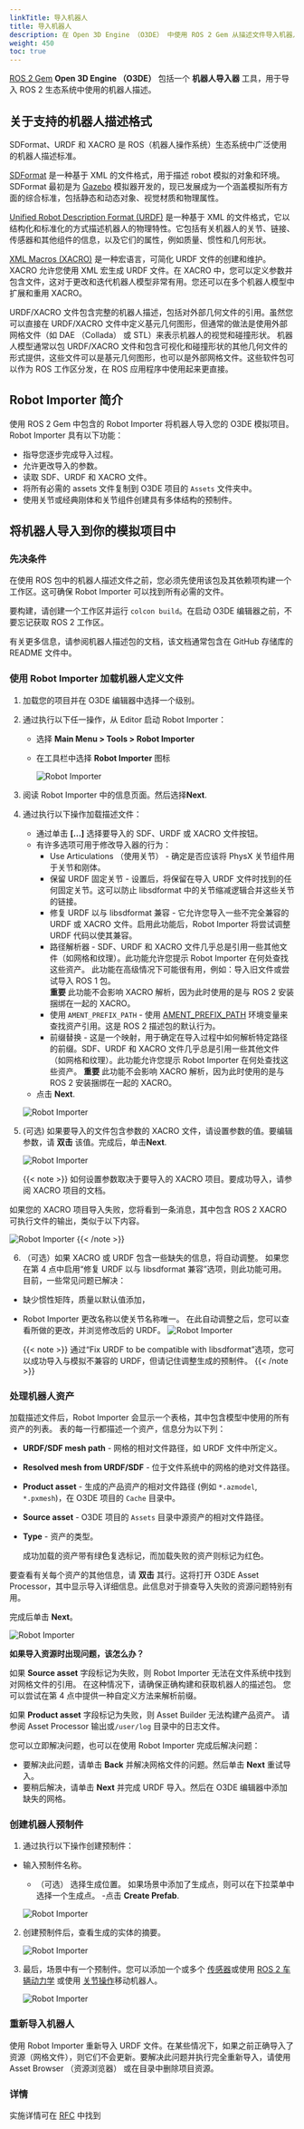 ```yaml
---
linkTitle: 导入机器人
title: 导入机器人
description: 在 Open 3D Engine （O3DE） 中使用 ROS 2 Gem 从描述文件导入机器人。
weight: 450
toc: true
---
```


[ROS 2 Gem](/docs/user-guide/gems/reference/robotics/ros2/) **Open 3D Engine （O3DE）** 包括一个 **机器人导入器** 工具，用于导入 ROS 2 生态系统中使用的机器人描述。

## 关于支持的机器人描述格式

SDFormat、URDF 和 XACRO 是 ROS（机器人操作系统）生态系统中广泛使用的机器人描述标准。

[SDFormat](http://sdformat.org/)  是一种基于 XML 的文件格式，用于描述 robot 模拟的对象和环境。SDFormat 最初是为 [Gazebo](https://gazebosim.org/home) 模拟器开发的，现已发展成为一个涵盖模拟所有方面的综合标准，包括静态和动态对象、视觉材质和物理属性。


[Unified Robot Description Format (URDF)](http://wiki.ros.org/urdf) 是一种基于 XML 的文件格式，它以结构化和标准化的方式描述机器人的物理特性。它包括有关机器人的关节、链接、传感器和其他组件的信息，以及它们的属性，例如质量、惯性和几何形状。

[XML Macros (XACRO)](http://wiki.ros.org/xacro) 是一种宏语言，可简化 URDF 文件的创建和维护。XACRO 允许您使用 XML 宏生成 URDF 文件。在 XACRO 中，您可以定义参数并包含文件，这对于更改和迭代机器人模型非常有用。您还可以在多个机器人模型中扩展和重用 XACRO。

URDF/XACRO 文件包含完整的机器人描述，包括对外部几何文件的引用。虽然您可以直接在 URDF/XACRO 文件中定义基元几何图形，但通常的做法是使用外部网格文件（如 DAE （Collada） 或 STL）来表示机器人的视觉和碰撞形状。
机器人模型通常以包 URDF/XACRO 文件和包含可视化和碰撞形状的其他几何文件的形式提供，这些文件可以是基元几何图形，也可以是外部网格文件。这些软件包可以作为 ROS 工作区分发，在 ROS 应用程序中使用起来更直接。

## Robot Importer 简介

使用 ROS 2 Gem 中包含的 Robot Importer 将机器人导入您的 O3DE 模拟项目。Robot Importer 具有以下功能：

- 指导您逐步完成导入过程。
- 允许更改导入的参数。
- 读取 SDF、URDF 和 XACRO 文件。
- 将所有必需的 assets 文件复制到 O3DE 项目的 `Assets` 文件夹中。
- 使用关节或经典刚体和关节组件创建具有多体结构的预制件。

## 将机器人导入到你的模拟项目中

### 先决条件

在使用 ROS 包中的机器人描述文件之前，您必须先使用该包及其依赖项构建一个工作区。这可确保 Robot Importer 可以找到所有必需的文件。

要构建，请创建一个工作区并运行 `colcon build`。在启动 O3DE 编辑器之前，不要忘记获取 ROS 2 工作区。

有关更多信息，请参阅机器人描述包的文档，该文档通常包含在 GitHub 存储库的 README 文件中。

### 使用 Robot Importer 加载机器人定义文件

1. 加载您的项目并在 O3DE 编辑器中选择一个级别。

2. 通过执行以下任一操作，从 Editor 启动 Robot Importer：
   - 选择 **Main Menu > Tools > Robot Importer**
   - 在工具栏中选择 **Robot Importer** 图标
  
        ![Robot Importer](/images/user-guide/gems/ros2/URDF_importer_button.png)

3. 阅读 Robot Importer 中的信息页面。然后选择**Next**.

4. 通过执行以下操作加载描述文件：

   - 通过单击 **[...]** 选择要导入的 SDF、URDF 或 XACRO 文件按钮。
   - 有许多选项可用于修改导入器的行为：
        * Use Articulations （使用关节） - 确定是否应该将 PhysX 关节组件用于关节和刚体。
        * 保留 URDF 固定关节 - 设置后，将保留在导入 URDF 文件时找到的任何固定关节。这可以防止 libsdformat 中的关节缩减逻辑合并这些关节的链接。
        * 修复 URDF 以与 libsdformat 兼容 - 它允许您导入一些不完全兼容的 URDF 或 XACRO 文件。启用此功能后，Robot Importer 将尝试调整 URDF 代码以使其兼容。
        * 路径解析器 - SDF、URDF 和 XACRO 文件几乎总是引用一些其他文件（如网格和纹理）。此功能允许您提示 Robot Importer 在何处查找这些资产。
                           此功能在高级情况下可能很有用，例如：导入旧文件或尝试导入 ROS 1 包。 \
                           **重要** 此功能不会影响 XACRO 解析，因为此时使用的是与 ROS 2 安装捆绑在一起的 XACRO。
        * 使用 `AMENT_PREFIX_PATH` - 使用 [AMENT_PREFIX_PATH](https://design.ros2.org/articles/ament.html) 环境变量来查找资产引用。这是 ROS 2 描述包的默认行为。
        * 前缀替换 - 这是一个映射，用于确定在导入过程中如何解析特定路径的前缀。SDF、URDF 和 XACRO 文件几乎总是引用一些其他文件（如网格和纹理）。此功能允许您提示 Robot Importer 在何处查找这些资产。
                           **重要** 此功能不会影响 XACRO 解析，因为此时使用的是与 ROS 2 安装捆绑在一起的 XACRO。
    - 点击 **Next**.

   ![Robot Importer](/images/user-guide/gems/ros2/URDF_importer_load_file.png)

5. (可选) 如果要导入的文件包含参数的 XACRO 文件，请设置参数的值。要编辑参数，请 **双击** 该值。完成后，单击**Next**.

    ![Robot Importer](/images/user-guide/gems/ros2/URDF_importer_XACRO_parameters.png)

    {{< note >}}
如何设置参数取决于要导入的 XACRO 项目。要成功导入，请参阅 XACRO 项目的文档。

如果您的 XACRO 项目导入失败，您将看到一条消息，其中包含 ROS 2 XACRO 可执行文件的输出，类似于以下内容。

![Robot Importer](/images/user-guide/gems/ros2/URDF_importer_fail.png)
    {{< /note >}}

6. （可选）如果 XACRO 或 URDF 包含一些缺失的信息，将自动调整。
如果您在第 4 点中启用“修复 URDF 以与 libsdformat 兼容”选项，则此功能可用。
目前，一些常见问题已解决：
- 缺少惯性矩阵，质量以默认值添加，
 - Robot Importer 更改名称以使关节名称唯一。
在此自动调整之后，您可以查看所做的更改，并浏览修改后的 URDF。
![Robot Importer](/images/user-guide/gems/ros2/URDF_fixing_result.png)

    {{< note >}}
    通过“Fix URDF to be compatible with libsdformat”选项，您可以成功导入与模拟不兼容的 URDF，但请记住调整生成的预制件。
    {{< /note >}}
 
### 处理机器人资产

加载描述文件后，Robot Importer 会显示一个表格，其中包含模型中使用的所有资产的列表。
表的每一行都描述一个资产，信息分为以下列：

- **URDF/SDF mesh path** - 网格的相对文件路径，如 URDF 文件中所定义。
- **Resolved mesh from URDF/SDF** - 位于文件系统中的网格的绝对文件路径。
- **Product asset** - 生成的产品资产的相对文件路径 (例如 `*.azmodel`, `*.pxmesh`)，在 O3DE 项目的 `Cache` 目录中。
- **Source asset** - O3DE 项目的 `Assets` 目录中源资产的相对文件路径。
- **Type** - 资产的类型。

    成功加载的资产带有绿色复选标记，而加载失败的资产则标记为红色。 

要查看有关每个资产的其他信息，请 **双击** 其行。这将打开 O3DE Asset Processor，其中显示导入详细信息。此信息对于排查导入失败的资源问题特别有用。

完成后单击 **Next**。

![Robot Importer](/images/user-guide/gems/ros2/URDF_importer_mesh_list.png)

**如果导入资源时出现问题，该怎么办？**

如果 **Source asset** 字段标记为失败，则 Robot Importer 无法在文件系统中找到对网格文件的引用。
在这种情况下，请确保正确构建和获取机器人的描述包。
您可以尝试在第 4 点中提供一种自定义方法来解析前缀。

如果 **Product asset** 字段标记为失败，则 Asset Builder 无法构建产品资产。 
请参阅 Asset Processor 输出或`/user/log` 目录中的日志文件。

您可以立即解决问题，也可以在使用 Robot Importer 完成后解决问题：
- 要解决此问题，请单击 **Back** 并解决网格文件的问题。然后单击 **Next** 重试导入。
- 要稍后解决，请单击 **Next** 并完成 URDF 导入。然后在 O3DE 编辑器中添加缺失的网格。

### 创建机器人预制件

1. 通过执行以下操作创建预制件：

- 输入预制件名称。
   - （可选） 选择生成位置。
如果场景中添加了生成点，则可以在下拉菜单中选择一个生成点。
   -点击 **Create Prefab**.

    ![Robot Importer](/images/user-guide/gems/ros2/URDF_importer_prefab_creation.png)

2. 创建预制件后，查看生成的实体的摘要。

    ![Robot Importer](/images/user-guide/gems/ros2/URDF_importer_summary.png)

3. 最后，场景中有一个预制件。您可以添加一个或多个 [传感器](/docs/user-guide/interactivity/robotics/concepts-and-components-overview/#sensors)或使用 [ROS 2 车辆动力学](/docs/user-guide/interactivity/robotics/vehicle-dynamics/) 或使用 [关节操作](/docs/user-guide/interactivity/robotics/joints-manipulation/)移动机器人。

    ![Robot Importer](/images/user-guide/gems/ros2/URDF_result.png)

### 重新导入机器人

使用 Robot Importer 重新导入 URDF 文件。在某些情况下，如果之前正确导入了资源（网格文件），则它们不会更新。要解决此问题并执行完全重新导入，请使用 Asset Browser （资源浏览器） 或在目录中删除项目资源。

### 详情

实施详情可在 [RFC](https://github.com/o3de/sig-simulation/issues/80) 中找到
